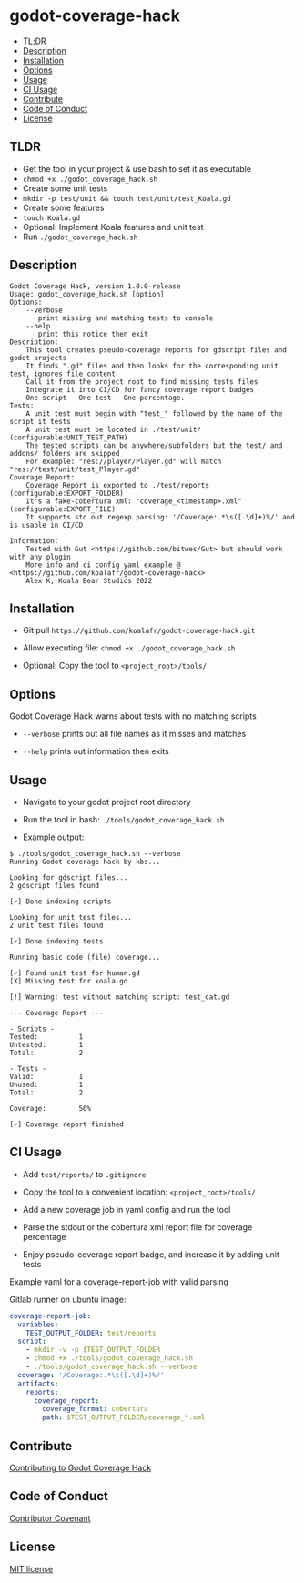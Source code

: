 # godot-coverage-hack

* [TL;DR](#tldr)
* [Description](#description)
* [Installation](#installation)
* [Options](#options)
* [Usage](#usage)
* [CI Usage](#ci-usage)
* [Contribute](#contribute)
* [Code of Conduct](#code-of-conduct)
* [License](#license)

## TLDR

- Get the tool in your project & use bash to set it as executable
- `chmod +x ./godot_coverage_hack.sh`
- Create some unit tests
- `mkdir -p test/unit && touch test/unit/test_Koala.gd`
- Create some features
- `touch Koala.gd`
- Optional: Implement Koala features and unit test
- Run `./godot_coverage_hack.sh`

## Description

```
Godot Coverage Hack, version 1.0.0-release
Usage: godot_coverage_hack.sh [option]
Options:
    --verbose
       print missing and matching tests to console
    --help
       print this notice then exit
Description:
    This tool creates pseudo-coverage reports for gdscript files and godot projects
    It finds ".gd" files and then looks for the corresponding unit test, ignores file content
    Call it from the project root to find missing tests files
    Integrate it into CI/CD for fancy coverage report badges
    One script - One test - One percentage.
Tests:
    A unit test must begin with "test_" followed by the name of the script it tests
    A unit test must be located in ./test/unit/ (configurable:UNIT_TEST_PATH)
    The tested scripts can be anywhere/subfolders but the test/ and addons/ folders are skipped
    For example: "res://player/Player.gd" will match "res://test/unit/test_Player.gd"
Coverage Report:
    Coverage Report is exported to ./test/reports (configurable:EXPORT_FOLDER)
    It's a fake-cobertura xml: "coverage_<timestamp>.xml" (configurable:EXPORT_FILE)
    It supports std out regexp parsing: '/Coverage:.*\s([.\d]+)%/' and is usable in CI/CD

Information:
    Tested with Gut <https://github.com/bitwes/Gut> but should work with any plugin
    More info and ci config yaml example @ <https://github.com/koalafr/godot-coverage-hack>
    Alex K, Koala Bear Studios 2022
```

## Installation

- Git pull `https://github.com/koalafr/godot-coverage-hack.git`

- Allow executing file: `chmod +x ./godot_coverage_hack.sh`

- Optional: Copy the tool to `<project_root>/tools/`


## Options

Godot Coverage Hack warns about tests with no matching scripts

- `--verbose` prints out all file names as it misses and matches

- `--help` prints out information then exits


## Usage

- Navigate to your godot project root directory

- Run the tool in bash: `./tools/godot_coverage_hack.sh`

- Example output:

```
$ ./tools/godot_coverage_hack.sh --verbose
Running Godot coverage hack by kbs...

Looking for gdscript files...
2 gdscript files found

[✓] Done indexing scripts

Looking for unit test files...
2 unit test files found

[✓] Done indexing tests

Running basic code (file) coverage...

[✓] Found unit test for human.gd
[X] Missing test for koala.gd

[!] Warning: test without matching script: test_cat.gd

--- Coverage Report ---

- Scripts -
Tested:          1
Untested:        1
Total:           2

- Tests -
Valid:           1
Unused:          1
Total:           2

Coverage:        50%

[✓] Coverage report finished
```

## CI Usage

- Add `test/reports/` to `.gitignore`

- Copy the tool to a convenient location: `<project_root>/tools/`

- Add a new coverage job in yaml config and run the tool

- Parse the stdout or the cobertura xml report file for coverage percentage

- Enjoy pseudo-coverage report badge, and increase it by adding unit tests

Example yaml for a coverage-report-job with valid parsing

Gitlab runner on ubuntu image:
```yaml
coverage-report-job:
  variables:
    TEST_OUTPUT_FOLDER: test/reports
  script:
    - mkdir -v -p $TEST_OUTPUT_FOLDER
    - chmod +x ./tools/godot_coverage_hack.sh
    - ./tools/godot_coverage_hack.sh --verbose
  coverage: '/Coverage:.*\s([.\d]+)%/'
  artifacts:
    reports:
      coverage_report:
        coverage_format: cobertura
        path: $TEST_OUTPUT_FOLDER/coverage_*.xml
```

## Contribute

[Contributing to Godot Coverage Hack](/docs/CONTRIBUTING.md)

## Code of Conduct

[Contributor Covenant](/docs/CODE_OF_CONDUCT.md)

## License

[MIT license](/LICENSE)
